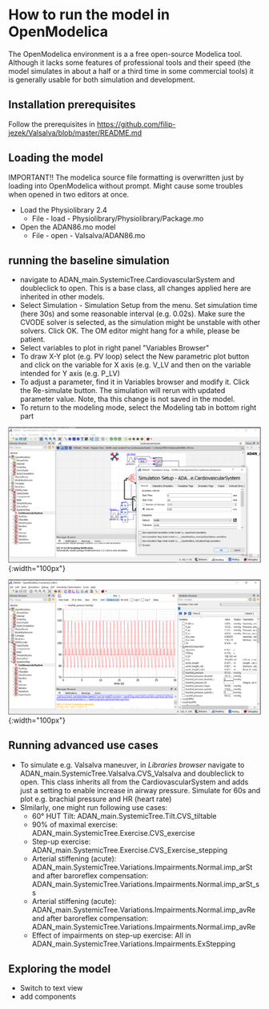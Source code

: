 # How to run the model in OpenModelica

The OpenModelica environment is a a free open-source Modelica tool. Although it lacks some features of professional tools and their speed (the model simulates in about a half or a third time in some commercial tools) it is generally usable for both simulation and development.

## Installation prerequisites
Follow the prerequisites in https://github.com/filip-jezek/Valsalva/blob/master/README.md

## Loading the model
IMPORTANT!! The modelica source file formatting is overwritten just by loading into OpenModelica without prompt. Might cause some troubles when opened in two editors at once.

- Load the Physiolibrary 2.4
  - File - load - Physiolibrary/Physiolibrary/Package.mo
- Open the ADAN86.mo model
  - File - open - Valsalva/ADAN86.mo



## running the baseline simulation

- navigate to ADAN_main.SystemicTree.CardiovascularSystem and doubleclick to open. This is a base class, all changes applied here are inherited in other models.
- Select Simulation - Simulation Setup from the menu. Set simulation time (here 30s) and some reasonable interval (e.g. 0.02s). Make sure the CVODE solver is selected, as the simulation might be unstable with other solvers. Click OK. The OM editor might hang for a while, please be patient.
- Select variables to plot in right panel "Variables Browser"
- To draw X-Y plot (e.g. PV loop) select the New parametric plot button and click on the variable for X axis (e.g. V_LV and then on the variable intended for Y axis (e.g. P_LV)
- To adjust a parameter, find it in Variables browser and modify it. Click the Re-simulate button. The simulation will rerun with updated parameter value. Note, tha this change is not saved in the model.
- To return to the modeling mode, select the Modeling tab in bottom right part

![OpenModelica setup](OM_f1.png){:width="100px"}

![OpenModelica plotting](OM_f2.png){:width="100px"}

## Running advanced use cases

- To simulate e.g. Valsalva maneuver, in *Libraries browser* navigate to ADAN_main.SystemicTree.Valsalva.CVS_Valsalva and doubleclick to open. This class inherits all from the CardiovascularSystem and adds just a setting to enable increase in airway pressure. Simulate for 60s and plot e.g. brachial pressure and HR (heart rate)
- SImilarly, one might run following use cases:
  - 60° HUT Tilt: ADAN_main.SystemicTree.Tilt.CVS_tiltable
  - 90% of maximal exercise: ADAN_main.SystemicTree.Exercise.CVS_exercise
  - Step-up exercise: ADAN_main.SystemicTree.Exercise.CVS_Exercise_stepping
  - Arterial stiffening (acute): ADAN_main.SystemicTree.Variations.Impairments.Normal.imp_arSt and after baroreflex compensation: ADAN_main.SystemicTree.Variations.Impairments.Normal.imp_arSt_ss
  - Arterial stiffening (acute): ADAN_main.SystemicTree.Variations.Impairments.Normal.imp_avRe and after baroreflex compensation: ADAN_main.SystemicTree.Variations.Impairments.Normal.imp_avRe
  - Effect of impairments on step-up exercise: All in ADAN_main.SystemicTree.Variations.Impairments.ExStepping

## Exploring the model
- Switch to text view
- add components

